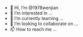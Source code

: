 - 👋 Hi, I’m @1978wenjian
- 👀 I’m interested in ...
- 🌱 I’m currently learning ...
- 💞️ I’m looking to collaborate on ...
- 📫 How to reach me ...

<!---
1978wenjian/1978wenjian is a ✨ special ✨ repository because its `README.md` (this file) appears on your GitHub profile.
You can click the Preview link to take a look at your changes.
--->
